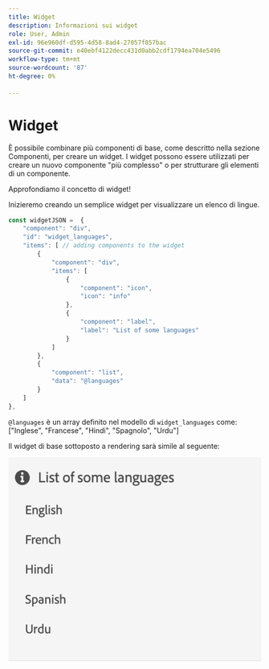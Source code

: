 ```yaml
---
title: Widget
description: Informazioni sui widget
role: User, Admin
exl-id: 96e960df-d595-4d58-8ad4-27057f857bac
source-git-commit: e40ebf4122decc431d0abb2cdf1794ea704e5496
workflow-type: tm+mt
source-wordcount: '87'
ht-degree: 0%

---
```


# Widget

È possibile combinare più componenti di base, come descritto nella sezione Componenti, per creare un widget.
I widget possono essere utilizzati per creare un nuovo componente &quot;più complesso&quot; o per strutturare gli elementi di un componente.

Approfondiamo il concetto di widget!

Inizieremo creando un semplice widget per visualizzare un elenco di lingue.

```js title="basicWidget.js"
const widgetJSON =  {
    "component": "div", 
    "id": "widget_languages", 
    "items": [ // adding components to the widget
        {
            "component": "div",
            "items": [
                {
                    "component": "icon",
                    "icon": "info"
                },
                {
                    "component": "label",
                    "label": "List of some languages"
                }
            ]
        },
        {
            "component": "list",
            "data": "@languages"
        }
    ]
},
```

`@languages` è un array definito nel modello di `widget_languages` come: [&quot;Inglese&quot;, &quot;Francese&quot;, &quot;Hindi&quot;, &quot;Spagnolo&quot;, &quot;Urdu&quot;]

Il widget di base sottoposto a rendering sarà simile al seguente:

![widget_base](imgs/basic_widget.png "widget di base")
